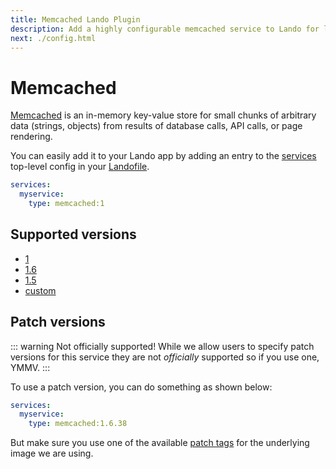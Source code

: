 ```yaml
---
title: Memcached Lando Plugin
description: Add a highly configurable memcached service to Lando for local development with all the power of Docker and Docker Compose.
next: ./config.html
---
```


# Memcached

[Memcached](https://memcached.org/) is an in-memory key-value store for small chunks of arbitrary data (strings, objects) from results of database calls, API calls, or page rendering.

You can easily add it to your Lando app by adding an entry to the [services](https://docs.lando.dev/services/lando-3.html) top-level config in your [Landofile](https://docs.lando.dev/landofile/).

```yaml
services:
  myservice:
    type: memcached:1
```

## Supported versions

*   [1](https://hub.docker.com/r/bitnamilegacy/memcached)
*   [1.6](https://hub.docker.com/r/bitnamilegacy/memcached)
*   [1.5](https://hub.docker.com/r/bitnamilegacy/memcached)
*   [custom](https://docs.lando.dev/services/lando-3.html#overrides)

## Patch versions

::: warning Not officially supported!
While we allow users to specify patch versions for this service they are not *officially* supported so if you use one, YMMV.
:::

To use a patch version, you can do something as shown below:

```yaml
services:
  myservice:
    type: memcached:1.6.38
```

But make sure you use one of the available [patch tags](https://hub.docker.com/r/bitnamilegacy/memcached/tags) for the underlying image we are using.

